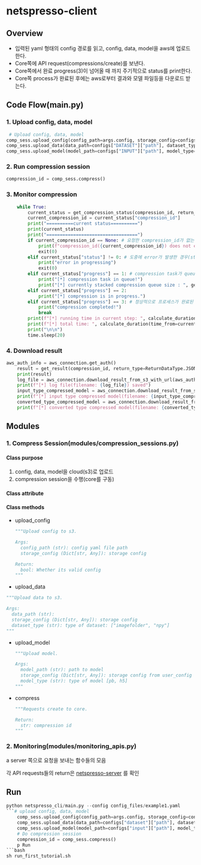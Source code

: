 # netspresso-client
## Overview

- 입력된 yaml 형태의 config 경로를 읽고, config, data, model을 aws에 업로드 한다.
- Core쪽에 API request(compressions/create)를 보낸다.
- Core쪽에서 완료 progress(3)이 넘어올 때 까지 주기적으로 status를 print한다.
- Core쪽 process가 완료된 후에는 aws로부터 결과와 모델 파일등을 다운로드 받는다.

## Code Flow(main.py)

### 1. Upload config, data, model

```python
 # Upload config, data, model
comp_sess.upload_config(config_path=args.config, storage_config=configs["STORAGE"])
comp_sess.upload_data(data_path=configs["DATASET"]["path"], dataset_type=configs["DATASET"]["type"], storage_config=configs["STORAGE"])
comp_sess.upload_model(model_path=configs["INPUT"]["path"], model_type=configs["INPUT"]["type"], storage_config=configs["STORAGE"])
```

### 2. Run compression session

```python
compression_id = comp_sess.compress()
```

### 3. Monitor compression

```python
    while True:
        current_status = get_compression_status(compression_id, return_type=ReturnDataType.JSON)
        current_compression_id = current_status["compression_id"]
        print("==========current status==========")
        print(current_status)
        print("==================================")
        if current_compression_id == None: # 요청한 compression_id가 없는 경우, 프로그램 종료
            print(f"compression_id({current_compression_id}) does not exists")
            exit(0)
        elif current_status["status"] != 0: # 도중에 error가 발생한 경우(status!=0), 프로그램 종료
            print("error in progressing")
            exit(0)
        elif current_status["progress"] == 1: # compression task가 queue에서 대기하고 있음.
            print("[*] compression task in queue!")
            print("[*] currently stacked compression queue size : ", get_task_queue_size())
        elif current_status["progress"] == 2:
            print("[*] compression is in progress.")
        elif current_status["progress"] == 3: # 정상적으로 프로세스가 완료된 경우
            print("compression completed!")
            break
        print(f"[*] running time in current step: ", calculate_duration(time_from=current_status["updated_time"]))
        print(f"[*] total time: ", calculate_duration(time_from=current_status["created_time"]))
        print("\n\n")
        time.sleep(20)
```

### 4. Download result

```python
aws_auth_info = aws_connection.get_auth()
    result = get_result(compression_id, return_type=ReturnDataType.JSON)
    print(result)
    log_file = aws_connection.download_result_from_s3_with_url(aws_auth_info, compression_id, s3_url=result["url_log"])
    print(f"[*] log file(filename: {log_file}) saved")
    input_type_compressed_model = aws_connection.download_result_from_s3_with_url(aws_auth_info, compression_id, s3_url=result["url_input_type_compressed_model"])
    print(f"[*] input type compressed model(filename: {input_type_compressed_model}) saved")
    converted_type_compressed_model = aws_connection.download_result_from_s3_with_url(aws_auth_info, compression_id, s3_url=result["url_converted_type_compressed_model"])
    print(f"[*] converted type compressed model(filename: {converted_type_compressed_model}) saved")
```



## Modules

### 1. Compress Session(modules/compression_sessions.py)

#### Class purpose

1. config, data, model을 cloud(s3)로 업로드
2. compression session을 수행(core를 구동)

#### Class attribute

#### Class methods

- upload_config

  ```python
  """Upload config to s3.
  
  Args:
  	config_path (str): config yaml file path 
  	storage_config (Dict[str, Any]): storage config
  
  Return:
  	bool: Whether its valid config
  """
  ```

-  upload_data

  ``````python
  """Upload data to s3.
  
  Args:
  	data_path (str):  
    storage_config (Dict[str, Any]): storage config
    dataset_type (str): type of dataset: ["imagefolder", "npy"]
  """
  ``````

- upload_model

  ```python
  """Upload model.
  
  Args:
  	model_path (str): path to model
    storage_config (Dict[str, Any]): storage config from user_config
    model_type (str): type of model [pb, h5]
  """
  ```

- compress

  ```python
  """Requests create to core.
  
  Return:
  	str: compression id
  """
  ```
 

### 2. Monitoring(modules/monitoring_apis.py)

a server 쪽으로 요청을 보내는 함수들의 모음

각 API requests들의 return은 [netspresso-server](https://github.com/nota-github/netspresso-server/blob/develop/netspresso_server/urls.py) 를 확인

## Run

```python
python netspresso_cli/main.py --config config_files/example1.yaml
```# upload config, data, model
    comp_sess.upload_config(config_path=args.config, storage_config=configs["storage"])
    comp_sess.upload_data(data_path=configs["dataset"]["path"], dataset_type=configs["dataset"]["type"], storage_config=configs["storage"])
    comp_sess.upload_model(model_path=configs["input"]["path"], model_type=configs["input"]["type"], storage_config=configs["storage"])
    # Do compression session
    compression_id = comp_sess.compress()
    p Run
```bash
sh run_first_tutorial.sh
```
